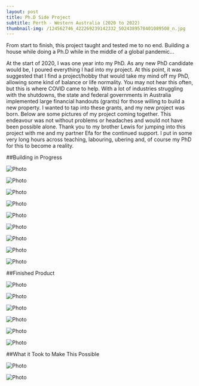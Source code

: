 ```yaml
---
layout: post
title: Ph.D Side Project
subtitle: Perth - Western Australia (2020 to 2022)
thumbnail-img: /124562746_422269239142332_5024389578401089508_n.jpg
---
```


From start to finish, this project taught and tested me to no end. Building a house while doing a Ph.D while in the middle of a global pandemic...

At the start of 2020, I was one year into my PhD. As any new PhD candidate would be, I poured everything I had into my project. At this point, it was suggested that I find a project/hobby that would take my mind off my PhD, allowing some kind of balance or life normality.
You may not hear this often, but this is where COVID came to help. With a lot of industries struggling with the shutdowns, the state and federal governments in Australia implemented large financial handouts (grants) for those willing to build a new property. I wanted to tap into these grants, and my new project was born.
Below are some pictures of my project coming together. This endeavour was not without problems or headaches and would not have been possible alone. Thank you to my brother Lewis for jumping into this project with me and my partner Efa for the continued support. I put in some very long hours across teaching, labouring, ubering and, of course my PhD for this to become a reality. 

##Building in Progress

![Photo](/105564667_786079755259946_1250173801735164710_n.jpg)

![Photo](/137106982_4857349797671017_9107793643414803907_n.jpg)

![Photo](/316579247_515102527220964_4330614256178792337_n.jpg)

![Photo](/315893994_1147128052599421_5840612706092937425_n.jpg)

![Photo](/313733866_871517323971115_8206794250999852496_n.jpg)

![Photo](/313821455_1838033193214317_8312241412731509900_n.jpg)

![Photo](/314990088_564679678799126_6075711297190053102_n.jpg)

![Photo](/316678726_814897576430570_1494819614921230492_n.jpg)

![Photo](/315090599_661596038851821_4082097955085417043_n.jpg)

##Finished Product

![Photo](/Front.jpg)

![Photo](/Front2.jpg)

![Photo](/Kitchen.jpg)

![Photo](/MainRoom.jpg)

![Photo](/Mainroom2.jpg)

![Photo](/Bathroom.jpg)

##What it Took to Make This Possible

![Photo](/326213423_648555613690241_267705290976636341_n.jpg)

![Photo](/IMG_20200417_105448.jpg)
